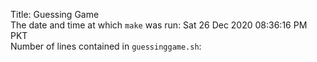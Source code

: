 Title: Guessing Game  
The date and time at which `make` was run: Sat 26 Dec 2020 08:36:16 PM PKT  
Number of lines contained in `guessinggame.sh`:   

